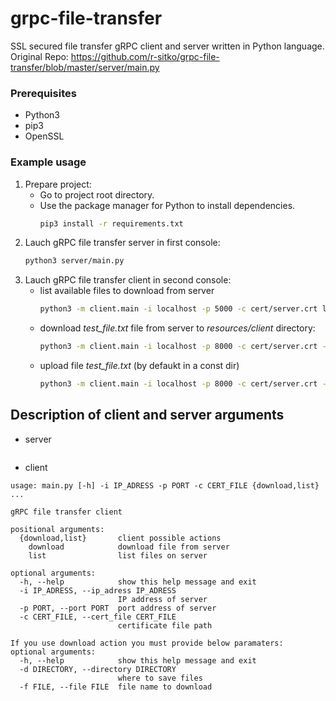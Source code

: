 # grpc-file-transfer

SSL secured file transfer gRPC client and server written in Python language.
Original Repo: https://github.com/r-sitko/grpc-file-transfer/blob/master/server/main.py


### Prerequisites

* Python3
* pip3
* OpenSSL

### Example usage

1. Prepare project:
    - Go to project root directory.
    - Use the package manager for Python to install dependencies.
        ```bash
        pip3 install -r requirements.txt
        ```
1. Lauch gRPC file transfer server in first console:
    ```bash
    python3 server/main.py 
    ```
1. Lauch gRPC file transfer client in second console:
    - list available files to download from server
        ```bash
        python3 -m client.main -i localhost -p 5000 -c cert/server.crt list
        ```
    - download *test_file.txt* file from server to *resources/client* directory:
        ```bash
        python3 -m client.main -i localhost -p 8000 -c cert/server.crt -dir resources/client  download  -f helloWorld.txt -p part001.txt
        ```
    - upload file *test_file.txt* (by defaukt in a const dir)
        ```bash
        python3 -m client.main -i localhost -p 8000 -c cert/server.crt -dir resources/client  upload  -f damian.jpg -p part0003.txt
        ```
## Description of client and server arguments

* server
```
```
* client
```
usage: main.py [-h] -i IP_ADRESS -p PORT -c CERT_FILE {download,list} ...

gRPC file transfer client

positional arguments:
  {download,list}       client possible actions
    download            download file from server
    list                list files on server

optional arguments:
  -h, --help            show this help message and exit
  -i IP_ADRESS, --ip_adress IP_ADRESS
                        IP address of server
  -p PORT, --port PORT  port address of server
  -c CERT_FILE, --cert_file CERT_FILE
                        certificate file path

If you use download action you must provide below paramaters:
optional arguments:
  -h, --help            show this help message and exit
  -d DIRECTORY, --directory DIRECTORY
                        where to save files
  -f FILE, --file FILE  file name to download
```
